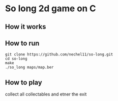 # So long 2d game on C


## How it works


## How to run
```
git clone https://github.com/nechel11/so-long.git
cd so-long
make 
./so_long maps/map.ber
```

## How to play
collect all collectables and etner the exit
